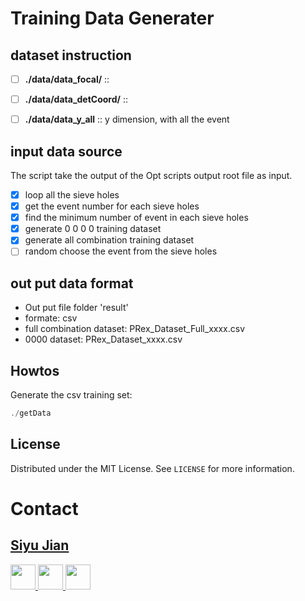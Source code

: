 # Training Data Generater
## dataset instruction
-[ ] **./data/data_focal/**    ::  
-[ ] **./data/data_detCoord/** ::
-[ ] **./data/data_y_all**     :: y dimension, with all the event


## input data source 
The script take the output of the Opt scripts output root file as input.

- [x] loop all the sieve holes 
- [x] get the event number for each sieve holes 
- [x] find the minimum number of event in each sieve holes
- [x] generate 0 0 0 0 training dataset
- [x] generate all combination training dataset
- [ ] random choose the event from the sieve holes

## out put data format

* Out put file folder 'result'
* formate: csv
* full combination dataset: PRex_Dataset_Full_xxxx.csv
* 0000 dataset: PRex_Dataset_xxxx.csv

## Howtos

Generate the csv training set:
```c++
./getData
```

<!-- LICENSE -->
## License

Distributed under the MIT License. See `LICENSE` for more information.

# Contact
## [Siyu Jian]()
<p align="left">
<a href="https://github.com/Jiansiyu">
<img src="https://github.githubassets.com/images/modules/logos_page/GitHub-Mark.png" width="40" height="40">
</a>

<a href="mailto:sj9va@virginia.edu">
<img src="https://preview.redd.it/izqwm1g21b751.png?auto=webp&s=da8f46dec79e38870efeac10d5a829e50792686b" width="40" height="40">
</a>

<a href="https://www.linkedin.com/in/jiansiyu/">
<img src="https://upload.wikimedia.org/wikipedia/commons/e/e9/Linkedin_icon.svg" width="40" height="40">
</a>

[comment]: <> (<a href="https://github.com/markdown-templates/markdown-snippets/stargazers">)

[comment]: <> (<img src="https://img.shields.io/github/stars/markdown-templates/markdown-snippets.svg" alt="Stars">)

[comment]: <> (</a>)

</p>
